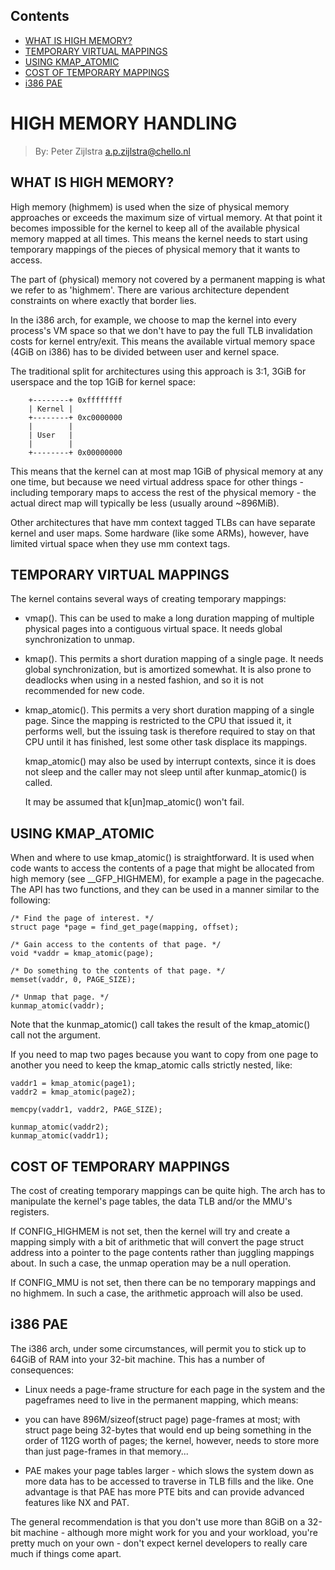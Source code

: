 

## Contents

-    [WHAT IS HIGH MEMORY?](#toc_19559_2936_1)
-    [TEMPORARY VIRTUAL MAPPINGS](#toc_19559_2936_2)
-    [USING KMAP_ATOMIC](#toc_19559_2936_3)
-    [COST OF TEMPORARY MAPPINGS](#toc_19559_2936_4)
-    [i386 PAE](#toc_19559_2936_5)

# HIGH MEMORY HANDLING

> By: Peter Zijlstra <a.p.zijlstra@chello.nl>

<span id="toc_19559_2936_1"></span>
## WHAT IS HIGH MEMORY?

High memory (highmem) is used when the size of physical memory approaches or
exceeds the maximum size of virtual memory.  At that point it becomes
impossible for the kernel to keep all of the available physical memory mapped
at all times.  This means the kernel needs to start using temporary mappings of
the pieces of physical memory that it wants to access.

The part of (physical) memory not covered by a permanent mapping is what we
refer to as 'highmem'.  There are various architecture dependent constraints on
where exactly that border lies.

In the i386 arch, for example, we choose to map the kernel into every process's
VM space so that we don't have to pay the full TLB invalidation costs for
kernel entry/exit.  This means the available virtual memory space (4GiB on
i386) has to be divided between user and kernel space.

The traditional split for architectures using this approach is 3:1, 3GiB for
userspace and the top 1GiB for kernel space:

		+--------+ 0xffffffff
		| Kernel |
		+--------+ 0xc0000000
		|        |
		| User   |
		|        |
		+--------+ 0x00000000

This means that the kernel can at most map 1GiB of physical memory at any one
time, but because we need virtual address space for other things - including
temporary maps to access the rest of the physical memory - the actual direct
map will typically be less (usually around ~896MiB).

Other architectures that have mm context tagged TLBs can have separate kernel
and user maps.  Some hardware (like some ARMs), however, have limited virtual
space when they use mm context tags.


<span id="toc_19559_2936_2"></span>
## TEMPORARY VIRTUAL MAPPINGS


The kernel contains several ways of creating temporary mappings:

* vmap().  This can be used to make a long duration mapping of multiple
     physical pages into a contiguous virtual space.  It needs global
     synchronization to unmap.

* kmap().  This permits a short duration mapping of a single page.  It needs
     global synchronization, but is amortized somewhat.  It is also prone to
     deadlocks when using in a nested fashion, and so it is not recommended for
     new code.

* kmap_atomic().  This permits a very short duration mapping of a single
     page.  Since the mapping is restricted to the CPU that issued it, it
     performs well, but the issuing task is therefore required to stay on that
     CPU until it has finished, lest some other task displace its mappings.

     kmap_atomic() may also be used by interrupt contexts, since it is does not
     sleep and the caller may not sleep until after kunmap_atomic() is called.

     It may be assumed that k[un]map_atomic() won't fail.


<span id="toc_19559_2936_3"></span>
## USING KMAP_ATOMIC

When and where to use kmap_atomic() is straightforward.  It is used when code
wants to access the contents of a page that might be allocated from high memory
(see __GFP_HIGHMEM), for example a page in the pagecache.  The API has two
functions, and they can be used in a manner similar to the following:

	/* Find the page of interest. */
	struct page *page = find_get_page(mapping, offset);

	/* Gain access to the contents of that page. */
	void *vaddr = kmap_atomic(page);

	/* Do something to the contents of that page. */
	memset(vaddr, 0, PAGE_SIZE);

	/* Unmap that page. */
	kunmap_atomic(vaddr);

Note that the kunmap_atomic() call takes the result of the kmap_atomic() call
not the argument.

If you need to map two pages because you want to copy from one page to
another you need to keep the kmap_atomic calls strictly nested, like:

	vaddr1 = kmap_atomic(page1);
	vaddr2 = kmap_atomic(page2);

	memcpy(vaddr1, vaddr2, PAGE_SIZE);

	kunmap_atomic(vaddr2);
	kunmap_atomic(vaddr1);


<span id="toc_19559_2936_4"></span>
## COST OF TEMPORARY MAPPINGS

The cost of creating temporary mappings can be quite high.  The arch has to
manipulate the kernel's page tables, the data TLB and/or the MMU's registers.

If CONFIG_HIGHMEM is not set, then the kernel will try and create a mapping
simply with a bit of arithmetic that will convert the page struct address into
a pointer to the page contents rather than juggling mappings about.  In such a
case, the unmap operation may be a null operation.

If CONFIG_MMU is not set, then there can be no temporary mappings and no
highmem.  In such a case, the arithmetic approach will also be used.

<span id="toc_19559_2936_5"></span>
## i386 PAE

The i386 arch, under some circumstances, will permit you to stick up to 64GiB
of RAM into your 32-bit machine.  This has a number of consequences:

* Linux needs a page-frame structure for each page in the system and the
     pageframes need to live in the permanent mapping, which means:

* you can have 896M/sizeof(struct page) page-frames at most; with struct
     page being 32-bytes that would end up being something in the order of 112G
     worth of pages; the kernel, however, needs to store more than just
     page-frames in that memory...

* PAE makes your page tables larger - which slows the system down as more
     data has to be accessed to traverse in TLB fills and the like.  One
     advantage is that PAE has more PTE bits and can provide advanced features
     like NX and PAT.

The general recommendation is that you don't use more than 8GiB on a 32-bit
machine - although more might work for you and your workload, you're pretty
much on your own - don't expect kernel developers to really care much if things
come apart.
